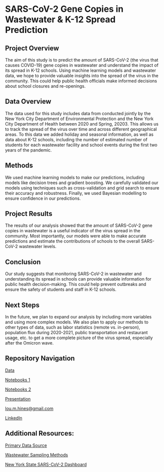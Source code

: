 
# SARS-CoV-2 Gene Copies in Wastewater & K-12 Spread Prediction

## Project Overview 

The aim of this study is to predict the amount of SARS-CoV-2 (the virus that causes COVID-19) gene copies in wastewater and understand the impact of its spread in K-12 schools. Using machine learning models and wastewater data, we hope to provide valuable insights into the spread of the virus in the community. This could help public health officials make informed decisions about school closures and re-openings.

## Data Overview 

The data used for this study includes data from conducted jointly by the New York City Department of Environmental Protection and the New York City Department of Health between 2020 and Spring, 20203. This allows us to track the spread of the virus over time and across different geographical areas. To this data we added holiday and seasonal information, as well as data about K-12 schools, including the number of estimated number of students for each wastewater facility and school events during the first two years of the pandemic.

## Methods 

We used machine learning models to make our predictions, including models like decision trees and gradient boosting. We carefully validated our models using techniques such as cross-validation and grid search to ensure their accuracy and robustness. Finally, we used Bayesian modelling to ensure confidence in our predictions.

## Project Results 

The results of our analysis showed that the amount of SARS-CoV-2 gene copies in wastewater is a useful indicator of the virus spread in the community. Most importantly, our models were able to make accurate predictions and estimate the contributions of schools to the overall SARS-CoV-2 wastewater levels.

## Conclusion 

Our study suggests that monitoring SARS-CoV-2 in wastewater and understanding its spread in schools can provide valuable information for public health decision-making. This could help prevent outbreaks and ensure the safety of students and staff in K-12 schools.

## Next Steps 

In the future, we plan to expand our analysis by including more variables and using more complex models. We also plan to apply our methods to other types of data, such as labor statistics (remote vs. in-person), population flux during 2020-2021, public transportation and restaurant usage, etc. to get a more complete picture of the virus spread, especially after the Omicron wave.

## Repository Navigation 

[Data](./Regression_Modelling/data)

[Notebooks 1](./Regression_Modelling)

[Notebooks 2](./Bayesian_Modelling)

[Presentation](./Wastewater_and_Schools_Presentation.pdf)

[lou.m.hines@gmail.com](mailto:lou.m.hines@gmail.com)

[LinkedIn](https://www.linkedin.com/in/lou-hines-data-scientist/)

## Additional Resources:

[Primary Data Source](https://data.cityofnewyork.us/Health/SARS-CoV-2-concentrations-measured-in-NYC-Wastewat/f7dc-2q9f/data)

[Wastewater Sampling Methods](https://pubs.rsc.org/en/content/articlelanding/2022/EW/D1EW00747E#cit18)

[New York State SARS-CoV-2 Dashboard](https://mbcolli.shinyapps.io/SARS2EWSP/)

